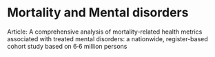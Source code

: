 Mortality and Mental disorders
==========

Article: A comprehensive analysis of mortality-related health metrics associated with treated mental disorders: a nationwide, register-based cohort study based on 6·6 million persons

